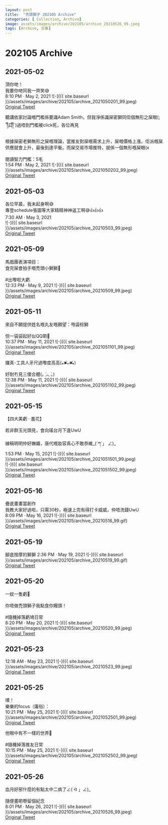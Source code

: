 ```yaml
---
layout: post
title:  "禿頭獅子 202105 Archive"
categories: [ Collection, Archive]
image: assets/images/archive/202105/archive_20210526_99.jpeg
tags: [Archive, 合集]
---
```

# 202105 Archive


## 2021-05-02
頂你哋！<br>
我要你哋同我一齊笑😅<br>
8:10 PM · May 2, 2021
![-]({{ site.baseurl }}/assets/images/archive/202105/archive_2021050201_99.jpeg)<br>
<a href="https://twitter.com/Kyutori1/status/1388828327775928322">Original Tweet</a><br>

聽講依家討論嘅門檻係要識Adam Smith，但我淨係識屎密獅同佢個無形之屎眼(;´༎ຶД༎ຶ`)過唔到門檻被click死，各位再見<br>
<br>
根據屎密老獅無形之屎嘅理論，當推友對屎嘅需求上升，屎嘅價格上漲，佢派嘅屎供應就會上升，最後到達平衡。而屎交易市場推特，就係一個無形嘅屎眼(x<br>
<br>
閱讀智力門檻：5毛<br>
1:54 PM · May 2, 2021
![-]({{ site.baseurl }}/assets/images/archive/202105/archive_2021050202_99.jpeg)<br>
<a href="https://twitter.com/Kyutori1/status/1388733690381946881">Original Tweet</a><br>

## 2021-05-03
各位早晨，我未起身啊😅<br>
專登schedule張圖等大家精精神神返工啊😅👍👍👍<br>
7:30 AM · May 3, 2021<br>
![-]({{ site.baseurl }}/assets/images/archive/202105/archive_20210503_99.jpeg)<br>
<a href="https://twitter.com/Kyutori1/status/1388999242551898120">Original Tweet</a><br>

## 2021-05-09
馬戲團表演項目：<br>
食完屎會拍手嘅禿頭小獅獅🥺<br>
<br>
#出嚟啦大虧<br>
12:33 PM · May 9, 2021
![-]({{ site.baseurl }}/assets/images/archive/202105/archive_20210509_99.jpeg)<br>
<a href="https://twitter.com/Kyutori1/status/1391249865405976577">Original Tweet</a><br>

## 2021-05-11
來自不願提供姓名嘅丸友嘅願望：甩袋棕獅<br>
<br>
但一袋袋起好似QQ啲🥺<br>
10:37 PM · May 11, 2021
![-]({{ site.baseurl }}/assets/images/archive/202105/archive_2021051101_99.jpeg)<br>
<a href="https://twitter.com/Kyutori1/status/1392126685764407301">Original Tweet</a><br>

攞真･工具人牙尺過嚟度高高(⁎⁍̴̛ᴗ⁍̴̛⁎)<br>
<br>
好耐冇見三傻合體(｡ ́︿ ̀｡)<br>
12:38 PM · May 11, 2021
![-]({{ site.baseurl }}/assets/images/archive/202105/archive_2021051102_99.jpeg)<br>
<a href="https://twitter.com/Kyutori1/status/1391975888502222852">Original Tweet</a><br>

## 2021-05-15
【四大美虧 · 羞花】<br>
<br>
若非群玉光頭見，會向瑤台月下逢UwU<br>
<br>
線稿明明仲好嫵媚，唐代嘅妝容真心不敢恭維_(´ཀ`」 ∠)_<br>
1:53 PM · May 15, 2021
![-]({{ site.baseurl }}/assets/images/archive/202105/archive_2021051501_99.jpeg)<br>
![-]({{ site.baseurl }}/assets/images/archive/202105/archive_2021051502_99.jpeg)<br>
<a href="https://twitter.com/Kyutori1/status/1393444361862488065">Original Tweet</a><br>

## 2021-05-16
疊底畫畫當創作<br>
我教大家好過啦，只需30秒，極速上完有得打卡威威，仲唔洗錢UwU<br>
8:09 PM · May 16, 2021
![-]({{ site.baseurl }}/assets/images/archive/202105/archive_20210516_99.gif)<br>
<a href="https://twitter.com/Kyutori1/status/1393901400078249987">Original Tweet</a><br>

## 2021-05-19
腳底按摩的獅獅 2:36 PM · May 19, 2021
![-]({{ site.baseurl }}/assets/images/archive/202105/archive_20210519_99.gif)<br>
<a href="https://twitter.com/Kyutori1/status/1394904825612017664">Original Tweet</a><br>

## 2021-05-20
一蚊一隻虧🥲<br>
<br>
你唔做禿頭獅子我點食你饅頭！<br>
<br>
#隨機掉落虧鳩日常<br>
8:20 PM · May 20, 2021
![-]({{ site.baseurl }}/assets/images/archive/202105/archive_20210520_99.jpeg)<br>
<a href="https://twitter.com/Kyutori1/status/1395353637489045505">Original Tweet</a><br>

## 2021-05-23
12:18 AM · May 23, 2021
![-]({{ site.baseurl }}/assets/images/archive/202105/archive_20210523_99.jpeg)<br>
<a href="https://twitter.com/Kyutori1/status/1396138399266836484">Original Tweet</a><br>

## 2021-05-25
嘖！<br>
樂樂的focus（庸俗）： <br>
10:21 PM · May 25, 2021
![-]({{ site.baseurl }}/assets/images/archive/202105/archive_2021052501_99.jpeg)<br>
<a href="https://twitter.com/Kyutori1/status/1397196145508630534">Original Tweet</a><br>

他眼中有不一樣的世界🥲<br>
<br>
#隨機掉落推友日常<br>
10:15 PM · May 25, 2021
![-]({{ site.baseurl }}/assets/images/archive/202105/archive_2021052502_99.jpeg)<br>
<a href="https://twitter.com/Kyutori1/status/1397194584527151108">Original Tweet</a><br>

## 2021-05-26
血月好邪什麼的有點太中二病了∠( ᐛ 」∠)_<br>
<br>
隨便畫啲嘢留個紀念<br>8:01 PM · May 26, 2021
![-]({{ site.baseurl }}/assets/images/archive/202105/archive_20210526_99.jpeg)<br>
<a href="https://twitter.com/Kyutori1/status/1397523309818834951">Original Tweet</a><br>
